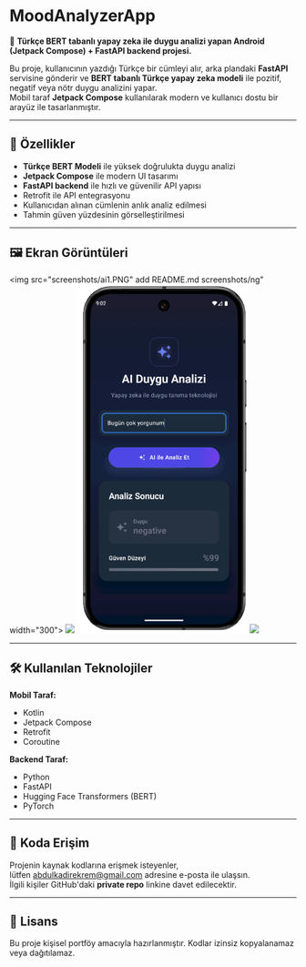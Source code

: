 # MoodAnalyzerApp

📱 **Türkçe BERT tabanlı yapay zeka ile duygu analizi yapan Android (Jetpack Compose) + FastAPI backend projesi.**

Bu proje, kullanıcının yazdığı Türkçe bir cümleyi alır, arka plandaki **FastAPI** servisine gönderir ve **BERT tabanlı Türkçe yapay zeka modeli** ile pozitif, negatif veya nötr duygu analizini yapar.  
Mobil taraf **Jetpack Compose** kullanılarak modern ve kullanıcı dostu bir arayüz ile tasarlanmıştır.

---

## 🚀 Özellikler
- **Türkçe BERT Modeli** ile yüksek doğrulukta duygu analizi
- **Jetpack Compose** ile modern UI tasarımı
- **FastAPI backend** ile hızlı ve güvenilir API yapısı
- Retrofit ile API entegrasyonu
- Kullanıcıdan alınan cümlenin anlık analiz edilmesi
- Tahmin güven yüzdesinin görselleştirilmesi

---

## 🖼️ Ekran Görüntüleri
<img src="screenshots/ai1.PNG" add README.md screenshots/ng" width="300"> <img src="screenshots/screen2.png" width="300">
<img src="screenshots/ai2.PNG" width="300"> <img src="screenshots/screen2.png" width="300">

---

## 🛠️ Kullanılan Teknolojiler
**Mobil Taraf:**
- Kotlin
- Jetpack Compose
- Retrofit
- Coroutine

**Backend Taraf:**
- Python
- FastAPI
- Hugging Face Transformers (BERT)
- PyTorch

---

## 📩 Koda Erişim
Projenin kaynak kodlarına erişmek isteyenler,  
lütfen [abdulkadirekrem@gmail.com](mailto:abdulkadirekrem@gmail.com) adresine e-posta ile ulaşsın.  
İlgili kişiler GitHub'daki **private repo** linkine davet edilecektir.

---

## 📜 Lisans
Bu proje kişisel portföy amacıyla hazırlanmıştır. Kodlar izinsiz kopyalanamaz veya dağıtılamaz.
